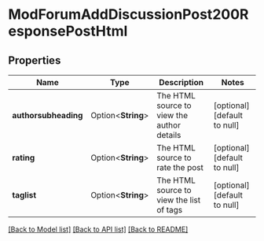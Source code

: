 # ModForumAddDiscussionPost200ResponsePostHtml

## Properties

Name | Type | Description | Notes
------------ | ------------- | ------------- | -------------
**authorsubheading** | Option<**String**> | The HTML source to view the author details | [optional][default to null]
**rating** | Option<**String**> | The HTML source to rate the post | [optional][default to null]
**taglist** | Option<**String**> | The HTML source to view the list of tags | [optional][default to null]

[[Back to Model list]](../README.md#documentation-for-models) [[Back to API list]](../README.md#documentation-for-api-endpoints) [[Back to README]](../README.md)


